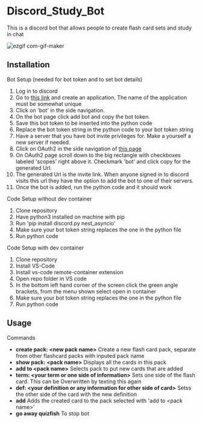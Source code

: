 # Discord_Study_Bot

This is a discord bot that allows people to create flash card sets and study in chat

![ezgif com-gif-maker](https://user-images.githubusercontent.com/41452865/139393976-4e059dde-ca58-4593-8aec-fa7067caf698.gif)

## Installation

Bot Setup (needed for bot token and to set bot details)
1. Log in to discord
2. Go to [this link](https://discord.com/developers/applications) and create an application. The name of the application must be somewhat unique
3. Click on 'bot' in the side navigation.
4. On the bot page click add bot and copy the bot token.
5. Save this bot token to be inserted into the python code
6. Replace the bot token string in the python code to your bot token string
7. Have a server that you have bot invite privileges for. Make a yourself a new server if needed.
8. Click on OAuth2 in the side navigation of [this page](https://discord.com/developers/applications)
9. On OAuth2 page scroll down to the big rectangle with checkboxes labeled 'scopes' right above it. Checkmark 'bot' and click copy for the generated Url.
10. The generated Url is the invite link. When anyone signed in to discord visits this url they have the option to add the bot to one of their servers.
11. Once the bot is added, run the python code and it should work

Code Setup without dev container
 1. Clone repository
 2. Have python3 installed on machine with pip
 3. Run 'pip install discord.py nest_asyncio'
 4. Make sure your bot token string replaces the one in the python file
 5. Run python code
 
 Code Setup with dev container
 1. Clone repository
 2. Install VS-Code
 2. Install vs-code remote-container extension
 3. Open repo folder in VS code
 4. In the bottom left hand corner of the screen click the green angle brackets, from the menu shown select open in container
 4. Make sure your bot token string replaces the one in the python file
 5. Run python code
 
 ## Usage
 Commands
   * **create pack: \<new pack name\>**
      Create a new flash card pack, separate from other flashcard packs with inputed pack name
   * **show pack: \<pack name\>**
      Displays all the cards in this pack
   * **add to \<pack name\>**
      Selects pack to put new cards that are added
   * **term: \<your term or one side of information\>**
      Sets one side of the flash card. This can be Overwritten by texting this again
   * **def: \<your definition or any information for other side of card\>**
      Setss the other side of the card with the new definition
   * **add**
      Adds the created card to the pack selected with 'add to \<pack name\>'
   * **go away quizfish**
      To stop bot
 
